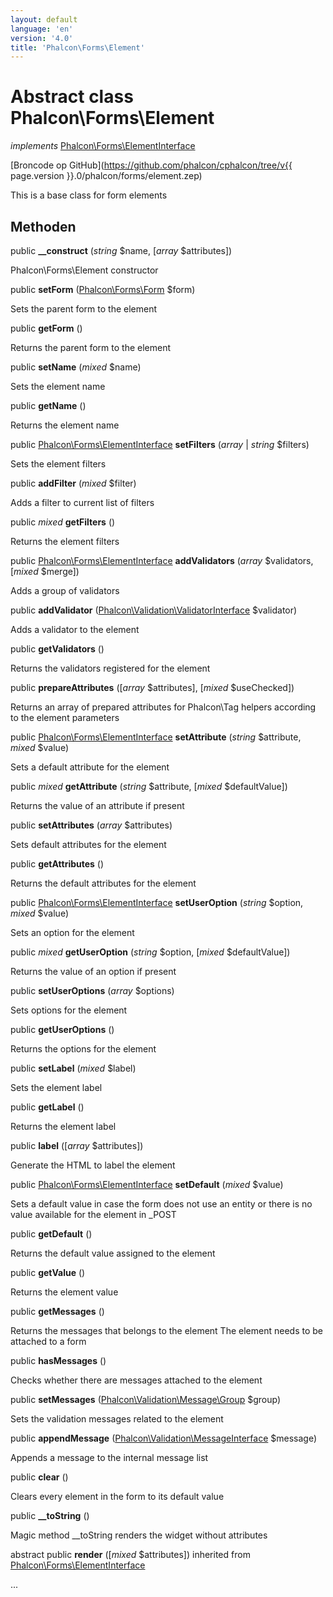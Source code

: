 ```yaml
---
layout: default
language: 'en'
version: '4.0'
title: 'Phalcon\Forms\Element'
---
```


# Abstract class **Phalcon\Forms\Element**

*implements* [Phalcon\Forms\ElementInterface](Phalcon_Forms_ElementInterface)

[Broncode op GitHub](https://github.com/phalcon/cphalcon/tree/v{{ page.version }}.0/phalcon/forms/element.zep)

This is a base class for form elements

## Methoden

public **__construct** (*string* $name, [*array* $attributes])

Phalcon\Forms\Element constructor

public **setForm** ([Phalcon\Forms\Form](Phalcon_Forms_Form) $form)

Sets the parent form to the element

public **getForm** ()

Returns the parent form to the element

public **setName** (*mixed* $name)

Sets the element name

public **getName** ()

Returns the element name

public [Phalcon\Forms\ElementInterface](Phalcon_Forms_ElementInterface) **setFilters** (*array* | *string* $filters)

Sets the element filters

public **addFilter** (*mixed* $filter)

Adds a filter to current list of filters

public *mixed* **getFilters** ()

Returns the element filters

public [Phalcon\Forms\ElementInterface](Phalcon_Forms_ElementInterface) **addValidators** (*array* $validators, [*mixed* $merge])

Adds a group of validators

public **addValidator** ([Phalcon\Validation\ValidatorInterface](Phalcon_Validation_ValidatorInterface) $validator)

Adds a validator to the element

public **getValidators** ()

Returns the validators registered for the element

public **prepareAttributes** ([*array* $attributes], [*mixed* $useChecked])

Returns an array of prepared attributes for Phalcon\Tag helpers according to the element parameters

public [Phalcon\Forms\ElementInterface](Phalcon_Forms_ElementInterface) **setAttribute** (*string* $attribute, *mixed* $value)

Sets a default attribute for the element

public *mixed* **getAttribute** (*string* $attribute, [*mixed* $defaultValue])

Returns the value of an attribute if present

public **setAttributes** (*array* $attributes)

Sets default attributes for the element

public **getAttributes** ()

Returns the default attributes for the element

public [Phalcon\Forms\ElementInterface](Phalcon_Forms_ElementInterface) **setUserOption** (*string* $option, *mixed* $value)

Sets an option for the element

public *mixed* **getUserOption** (*string* $option, [*mixed* $defaultValue])

Returns the value of an option if present

public **setUserOptions** (*array* $options)

Sets options for the element

public **getUserOptions** ()

Returns the options for the element

public **setLabel** (*mixed* $label)

Sets the element label

public **getLabel** ()

Returns the element label

public **label** ([*array* $attributes])

Generate the HTML to label the element

public [Phalcon\Forms\ElementInterface](Phalcon_Forms_ElementInterface) **setDefault** (*mixed* $value)

Sets a default value in case the form does not use an entity or there is no value available for the element in _POST

public **getDefault** ()

Returns the default value assigned to the element

public **getValue** ()

Returns the element value

public **getMessages** ()

Returns the messages that belongs to the element The element needs to be attached to a form

public **hasMessages** ()

Checks whether there are messages attached to the element

public **setMessages** ([Phalcon\Validation\Message\Group](Phalcon_Validation_Message_Group) $group)

Sets the validation messages related to the element

public **appendMessage** ([Phalcon\Validation\MessageInterface](Phalcon_Validation_MessageInterface) $message)

Appends a message to the internal message list

public **clear** ()

Clears every element in the form to its default value

public **__toString** ()

Magic method __toString renders the widget without attributes

abstract public **render** ([*mixed* $attributes]) inherited from [Phalcon\Forms\ElementInterface](Phalcon_Forms_ElementInterface)

...